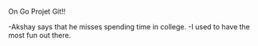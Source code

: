 On Go Projet Git!!

-Akshay says that he misses spending time in college.
-I used to have the most fun out there.
